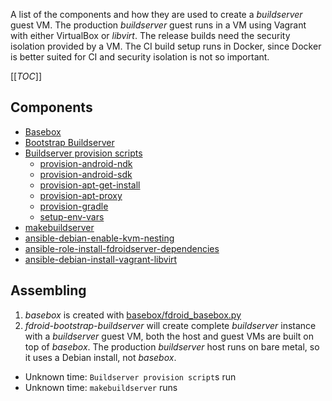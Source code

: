 A list of the components and how they are used to create a _buildserver_ guest VM.  The production _buildserver_ guest runs in a VM using Vagrant with either VirtualBox or _libvirt_.  The release builds need the security isolation provided by a VM. The CI build setup runs in Docker, since Docker is better suited for CI and security isolation is not so important.

[[_TOC_]]

## Components

- [Basebox](https://gitlab.com/fdroid/basebox)
- [Bootstrap Buildserver](https://gitlab.com/fdroid/fdroid-bootstrap-buildserver)
- [Buildserver provision scripts](https://gitlab.com/fdroid/fdroidserver/-/tree/master/buildserver)
  - [provision-android-ndk](https://gitlab.com/fdroid/fdroidserver/-/blob/master/buildserver/provision-android-ndk)
  - [provision-android-sdk](https://gitlab.com/fdroid/fdroidserver/-/blob/master/buildserver/provision-android-sdk)
  - [provision-apt-get-install](https://gitlab.com/fdroid/fdroidserver/-/blob/master/buildserver/provision-apt-get-install)
  - [provision-apt-proxy](https://gitlab.com/fdroid/fdroidserver/-/blob/master/buildserver/provision-apt-proxy)
  - [provision-gradle](https://gitlab.com/fdroid/fdroidserver/-/blob/master/buildserver/provision-gradle)
  - [setup-env-vars](https://gitlab.com/fdroid/fdroidserver/-/blob/master/buildserver/setup-env-vars)
- [makebuildserver](https://gitlab.com/fdroid/fdroidserver/-/blob/master/makebuildserver)
- [ansible-debian-enable-kvm-nesting](https://gitlab.com/fdroid/ansible-debian-enable-kvm-nesting)
- [ansible-role-install-fdroidserver-dependencies](https://gitlab.com/fdroid/ansible-role-install-fdroidserver-dependencies)
- [ansible-debian-install-vagrant-libvirt](https://gitlab.com/fdroid/ansible-debian-install-vagrant-libvirt)

## Assembling

1. _basebox_ is created with [basebox/fdroid_basebox.py](https://gitlab.com/fdroid/basebox/-/blob/master/fdroid_basebox.py)
1. _fdroid-bootstrap-buildserver_ will create complete _buildserver_ instance with a _buildserver_ guest VM, both the host and guest VMs are built on top of _basebox_.  The production _buildserver_ host runs on bare metal, so it uses a Debian install, not _basebox_.

- Unknown time: `Buildserver provision script`s run
- Unknown time: `makebuildserver` runs